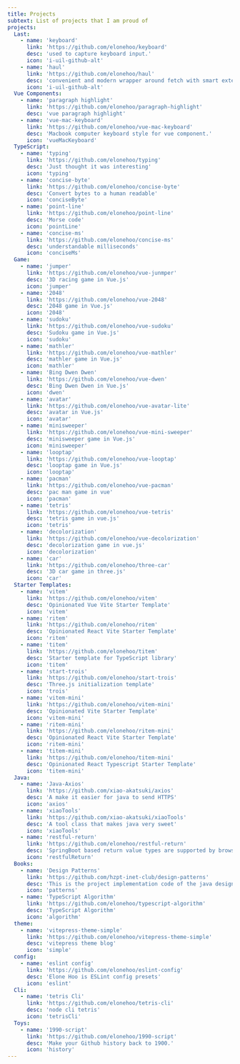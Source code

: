 ```yaml
---
title: Projects
subtext: List of projects that I am proud of
projects:
  Last:
    - name: 'keyboard'
      link: 'https://github.com/elonehoo/keyboard'
      desc: 'used to capture keyboard input.'
      icon: 'i-uil-github-alt'
    - name: 'haul'
      link: 'https://github.com/elonehoo/haul'
      desc: 'convenient and modern wrapper around fetch with smart extensible defaults'
      icon: 'i-uil-github-alt'
  Vue Components:
    - name: 'paragraph highlight'
      link: 'https://github.com/elonehoo/paragraph-highlight'
      desc: 'vue paragraph highlight'
    - name: 'vue-mac-keyboard'
      link: 'https://github.com/elonehoo/vue-mac-keyboard'
      desc: 'Macbook computer keyboard style for vue component.'
      icon: 'vueMacKeyboard'
  TypeScript:
    - name: 'typing'
      link: 'https://github.com/elonehoo/typing'
      desc: 'Just thought it was interesting'
      icon: 'typing'
    - name: 'concise-byte'
      link: 'https://github.com/elonehoo/concise-byte'
      desc: 'Convert bytes to a human readable'
      icon: 'conciseByte'
    - name: 'point-line'
      link: 'https://github.com/elonehoo/point-line'
      desc: 'Morse code'
      icon: 'pointLine'
    - name: 'concise-ms'
      link: 'https://github.com/elonehoo/concise-ms'
      desc: 'understandable milliseconds'
      icon: 'conciseMs'
  Game:
    - name: 'jumper'
      link: 'https://github.com/elonehoo/vue-junmper'
      desc: '3D racing game in Vue.js'
      icon: 'jumper'
    - name: '2048'
      link: 'https://github.com/elonehoo/vue-2048'
      desc: '2048 game in Vue.js'
      icon: '2048'
    - name: 'sudoku'
      link: 'https://github.com/elonehoo/vue-sudoku'
      desc: 'Sudoku game in Vue.js'
      icon: 'sudoku'
    - name: 'mathler'
      link: 'https://github.com/elonehoo/vue-mathler'
      desc: 'mathler game in Vue.js'
      icon: 'mathler'
    - name: 'Bing Dwen Dwen'
      link: 'https://github.com/elonehoo/vue-dwen'
      desc: 'Bing Dwen Dwen in Vue.js'
      icon: 'dwen'
    - name: 'avatar'
      link: 'https://github.com/elonehoo/vue-avatar-lite'
      desc: 'avatar in Vue.js'
      icon: 'avatar'
    - name: 'minisweeper'
      link: 'https://github.com/elonehoo/vue-mini-sweeper'
      desc: 'minisweeper game in Vue.js'
      icon: 'minisweeper'
    - name: 'looptap'
      link: 'https://github.com/elonehoo/vue-looptap'
      desc: 'looptap game in Vue.js'
      icon: 'looptap'
    - name: 'pacman'
      link: 'https://github.com/elonehoo/vue-pacman'
      desc: 'pac man game in vue'
      icon: 'pacman'
    - name: 'tetris'
      link: 'https://github.com/elonehoo/vue-tetris'
      desc: 'tetris game in vue.js'
      icon: 'tetris'
    - name: 'decolorization'
      link: 'https://github.com/elonehoo/vue-decolorization'
      desc: 'decolorization game in vue.js'
      icon: 'decolorization'
    - name: 'car'
      link: 'https://github.com/elonehoo/three-car'
      desc: '3D car game in three.js'
      icon: 'car'
  Starter Templates:
    - name: 'vitem'
      link: 'https://github.com/elonehoo/vitem'
      desc: 'Opinionated Vue Vite Starter Template'
      icon: 'vitem'
    - name: 'ritem'
      link: 'https://github.com/elonehoo/ritem'
      desc: 'Opinionated React Vite Starter Template'
      icon: 'ritem'
    - name: 'titem'
      link: 'https://github.com/elonehoo/titem'
      desc: 'Starter template for TypeScript library'
      icon: 'titem'
    - name: 'start-trois'
      link: 'https://github.com/elonehoo/start-trois'
      desc: 'Three.js initialization template'
      icon: 'trois'
    - name: 'vitem-mini'
      link: 'https://github.com/elonehoo/vitem-mini'
      desc: 'Opinionated Vite Starter Template'
      icon: 'vitem-mini'
    - name: 'ritem-mini'
      link: 'https://github.com/elonehoo/ritem-mini'
      desc: 'Opinionated React Vite Starter Template'
      icon: 'ritem-mini'
    - name: 'titem-mini'
      link: 'https://github.com/elonehoo/titem-mini'
      desc: 'Opinionated React Typescript Starter Template'
      icon: 'titem-mini'
  Java:
    - name: 'Java-Axios'
      link: 'https://github.com/xiao-akatsuki/axios'
      desc: 'A make it easier for java to send HTTPS'
      icon: 'axios'
    - name: 'xiaoTools'
      link: 'https://github.com/xiao-akatsuki/xiaoTools'
      desc: 'A tool class that makes java very sweet'
      icon: 'xiaoTools'
    - name: 'restful-return'
      link: 'https://github.com/elonehoo/restful-return'
      desc: 'SpringBoot based return value types are supported by browsers.'
      icon: 'restfulReturn'
  Books:
    - name: 'Design Patterns'
      link: 'https://github.com/hzpt-inet-club/design-patterns'
      desc: 'This is the project implementation code of the java design pattern'
      icon: 'patterns'
    - name: 'TypeScript Algorithm'
      link: 'https://github.com/elonehoo/typescript-algorithm'
      desc: 'TypeScript Algorithm'
      icon: 'algorithm'
  theme:
    - name: 'vitepress-theme-simple'
      link: 'https://github.com/elonehoo/vitepress-theme-simple'
      desc: 'vitepress theme blog'
      icon: 'simple'
  config:
    - name: 'eslint config'
      link: 'https://github.com/elonehoo/eslint-config'
      desc: 'Elone Hoo is ESLint config presets'
      icon: 'eslint'
  Cli:
    - name: 'tetris Cli'
      link: 'https://github.com/elonehoo/tetris-cli'
      desc: 'node cli tetris'
      icon: 'tetrisCli'
  Toys:
    - name: '1990-script'
      link: 'https://github.com/elonehoo/1990-script'
      desc: 'Make your Github history back to 1900.'
      icon: 'history'
---
```

